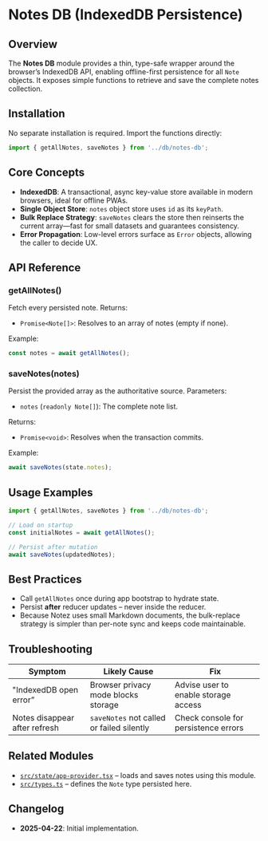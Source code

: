 # Notes DB (IndexedDB Persistence)

## Overview
The **Notes DB** module provides a thin, type-safe wrapper around the browser’s IndexedDB API, enabling offline-first persistence for all `Note` objects. It exposes simple functions to retrieve and save the complete notes collection.

## Installation
No separate installation is required. Import the functions directly:

```typescript
import { getAllNotes, saveNotes } from '../db/notes-db';
```

## Core Concepts
- **IndexedDB**: A transactional, async key-value store available in modern browsers, ideal for offline PWAs.
- **Single Object Store**: `notes` object store uses `id` as its `keyPath`.
- **Bulk Replace Strategy**: `saveNotes` clears the store then reinserts the current array—fast for small datasets and guarantees consistency.
- **Error Propagation**: Low-level errors surface as `Error` objects, allowing the caller to decide UX.

## API Reference
### getAllNotes()
Fetch every persisted note.
Returns:
- `Promise<Note[]>`: Resolves to an array of notes (empty if none).

Example:
```typescript
const notes = await getAllNotes();
```

### saveNotes(notes)
Persist the provided array as the authoritative source.
Parameters:
- `notes` (`readonly Note[]`): The complete note list.

Returns:
- `Promise<void>`: Resolves when the transaction commits.

Example:
```typescript
await saveNotes(state.notes);
```

## Usage Examples
```typescript
import { getAllNotes, saveNotes } from '../db/notes-db';

// Load on startup
const initialNotes = await getAllNotes();

// Persist after mutation
await saveNotes(updatedNotes);
```

## Best Practices
- Call `getAllNotes` once during app bootstrap to hydrate state.
- Persist **after** reducer updates – never inside the reducer.
- Because Notez uses small Markdown documents, the bulk-replace strategy is simpler than per-note sync and keeps code maintainable.

## Troubleshooting
| Symptom | Likely Cause | Fix |
|---------|--------------|-----|
| "IndexedDB open error” | Browser privacy mode blocks storage | Advise user to enable storage access |
| Notes disappear after refresh | `saveNotes` not called or failed silently | Check console for persistence errors |

## Related Modules
- [`src/state/app-provider.tsx`](../state/app-provider.md) – loads and saves notes using this module.
- [`src/types.ts`](../types.md) – defines the `Note` type persisted here.

## Changelog
- **2025-04-22**: Initial implementation.